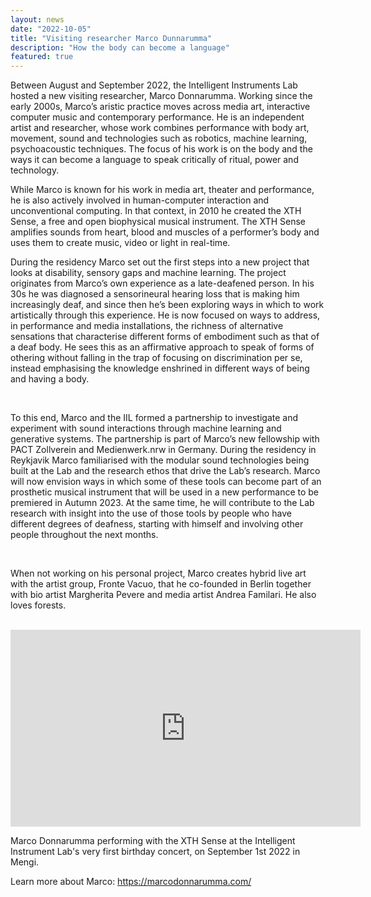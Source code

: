```yaml
---
layout: news
date: "2022-10-05"
title: "Visiting researcher Marco Dunnarumma"
description: "How the body can become a language"
featured: true
---
```


<script>
import CaptionedImage from "../../components/Images/CaptionedImage.svelte"
</script>

Between August and September 2022, the Intelligent Instruments Lab hosted a new visiting researcher, Marco Donnarumma. Working since the early 2000s, Marco’s aristic practice moves across media art, interactive computer music and contemporary performance. He is an independent artist and researcher, whose work combines performance with body art, movement, sound and technologies such as robotics, machine learning, psychoacoustic techniques. The focus of his work is on the body and the ways it can become a language to speak critically of ritual, power and technology.

<CaptionedImage
src="news/marco_lores-5228.jpg"
alt="A person smiling in the lab, yellow shelving system in background"
caption="Marco Donnarumma visiting the IIL"/>

While Marco is known for his work in media art, theater and performance, he is also actively involved in human-computer interaction and unconventional computing. In that context, in 2010 he created the XTH Sense, a free and open biophysical musical instrument. The XTH Sense amplifies sounds from heart, blood and muscles of a performer’s body and uses them to create music, video or light in real-time.

<CaptionedImage
src="news/marco_lores-5243.jpg"
alt="A person holding tattoo covered left arm in front of the camera, sensors are attached"
caption="Marco with the sensors attached"/>

<CaptionedImage
src="news/marco_lores-5255.jpg"
alt="A person holding tattoo covered arms in front of the camera, squeezing the hands, sensors are attached to arms"
caption="When Marco moves, the sensors will pick it up and the XTH Sense instantly turns it into music"/>

During the residency Marco set out the first steps into a new project that looks at disability, sensory gaps and machine learning. The project originates from Marco’s own experience as a late-deafened person. In his 30s he was diagnosed a sensorineural hearing loss that is making him increasingly deaf, and since then he’s been exploring ways in which to work artistically through this experience. He is now focused on ways to address, in performance and media installations, the richness of alternative sensations that characterise different forms of embodiment such as that of a deaf body. He sees this as an affirmative approach to speak of forms of othering without falling in the trap of focusing on discrimination per se, instead emphasising the knowledge enshrined in different ways of being and having a body.

<br />

<CaptionedImage
src="news/marco_lores-5238.jpg"
alt="A person holding tattoo covered arms in front of their face, sensors are attached to their arms."
caption="The sensors will detect the tiniest movement in the arms"/>

To this end, Marco and the IIL formed a partnership to investigate and experiment with sound interactions through machine learning and generative systems. The partnership is part of Marco’s new fellowship with PACT Zollverein and Medienwerk.nrw in Germany. During the residency in Reykjavik Marco familiarised with the modular sound technologies being built at the Lab and the research ethos that drive the Lab’s research. Marco will now envision ways in which some of these tools can become part of an prosthetic musical instrument that will be used in a new performance to be premiered in Autumn 2023. At the same time, he will contribute to the Lab research with insight into the use of those tools by people who have different degrees of deafness, starting with himself and involving other people throughout the next months.

<br />

When not working on his personal project, Marco creates hybrid live art with the artist group, Fronte Vacuo, that he co-founded in Berlin together with bio artist Margherita Pevere and media artist Andrea Familari. He also loves forests.

<br />

<iframe width="560" height="315" src="https://www.youtube.com/embed/fIlaCMQiM7s" title="YouTube video player" frameborder="0" allow="accelerometer; autoplay; clipboard-write; encrypted-media; gyroscope; picture-in-picture" allowfullscreen></iframe>
<br />

Marco Donnarumma performing with the XTH Sense at the Intelligent Instrument Lab's very first birthday concert, on September 1st 2022 in Mengi. 

<CaptionedImage
src="news/marco_lores-5234.jpg"
alt="A black device connected to a velcro sensor"
caption="A closeup of the sensors Marco used in his performance"/>

Learn more about Marco: 
https://marcodonnarumma.com/
